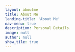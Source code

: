 ```yaml
---
layout: aboutme
title: About Me
landing-title: 'About Me'
nav-menu: true
description: Personal Details.
image: null
author: null
show_tile: true
---
```

